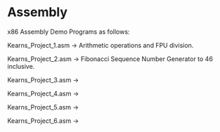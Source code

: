 # Assembly
x86 Assembly Demo Programs as follows:

Kearns_Project_1.asm -> Arithmetic operations and FPU division.

Kearns_Project_2.asm -> Fibonacci Sequence Number Generator to 46 inclusive.

Kearns_Project_3.asm -> 

Kearns_Project_4.asm -> 

Kearns_Project_5.asm -> 

Kearns_Project_6.asm -> 
